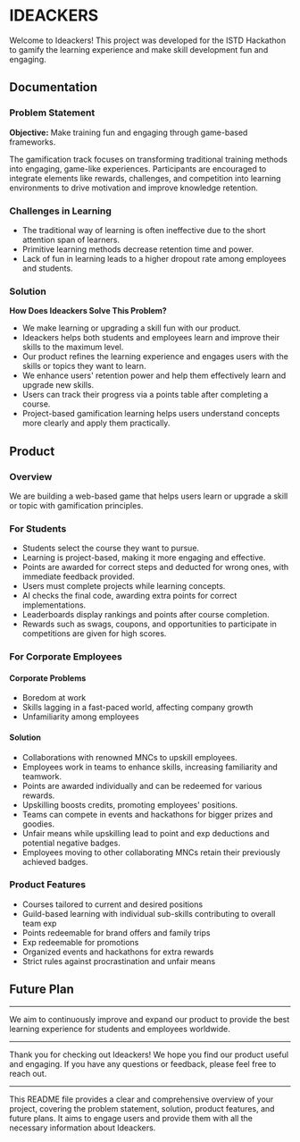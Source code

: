# IDEACKERS

Welcome to Ideackers! This project was developed for the ISTD Hackathon to gamify the learning experience and make skill development fun and engaging.

## Documentation

### Problem Statement

**Objective:** Make training fun and engaging through game-based frameworks.

The gamification track focuses on transforming traditional training methods into engaging, game-like experiences. Participants are encouraged to integrate elements like rewards, challenges, and competition into learning environments to drive motivation and improve knowledge retention.

### Challenges in Learning

- The traditional way of learning is often ineffective due to the short attention span of learners.
- Primitive learning methods decrease retention time and power.
- Lack of fun in learning leads to a higher dropout rate among employees and students.

### Solution

**How Does Ideackers Solve This Problem?**

- We make learning or upgrading a skill fun with our product.
- Ideackers helps both students and employees learn and improve their skills to the maximum level.
- Our product refines the learning experience and engages users with the skills or topics they want to learn.
- We enhance users' retention power and help them effectively learn and upgrade new skills.
- Users can track their progress via a points table after completing a course.
- Project-based gamification learning helps users understand concepts more clearly and apply them practically.

## Product

### Overview

We are building a web-based game that helps users learn or upgrade a skill or topic with gamification principles.

### For Students

- Students select the course they want to pursue.
- Learning is project-based, making it more engaging and effective.
- Points are awarded for correct steps and deducted for wrong ones, with immediate feedback provided.
- Users must complete projects while learning concepts.
- AI checks the final code, awarding extra points for correct implementations.
- Leaderboards display rankings and points after course completion.
- Rewards such as swags, coupons, and opportunities to participate in competitions are given for high scores.

### For Corporate Employees

#### Corporate Problems

- Boredom at work
- Skills lagging in a fast-paced world, affecting company growth
- Unfamiliarity among employees

#### Solution

- Collaborations with renowned MNCs to upskill employees.
- Employees work in teams to enhance skills, increasing familiarity and teamwork.
- Points are awarded individually and can be redeemed for various rewards.
- Upskilling boosts credits, promoting employees' positions.
- Teams can compete in events and hackathons for bigger prizes and goodies.
- Unfair means while upskilling lead to point and exp deductions and potential negative badges.
- Employees moving to other collaborating MNCs retain their previously achieved badges.

### Product Features

- Courses tailored to current and desired positions
- Guild-based learning with individual sub-skills contributing to overall team exp
- Points redeemable for brand offers and family trips
- Exp redeemable for promotions
- Organized events and hackathons for extra rewards
- Strict rules against procrastination and unfair means

## Future Plan

---

We aim to continuously improve and expand our product to provide the best learning experience for students and employees worldwide.

---

Thank you for checking out Ideackers! We hope you find our product useful and engaging. If you have any questions or feedback, please feel free to reach out.

---

This README file provides a clear and comprehensive overview of your project, covering the problem statement, solution, product features, and future plans. It aims to engage users and provide them with all the necessary information about Ideackers.
